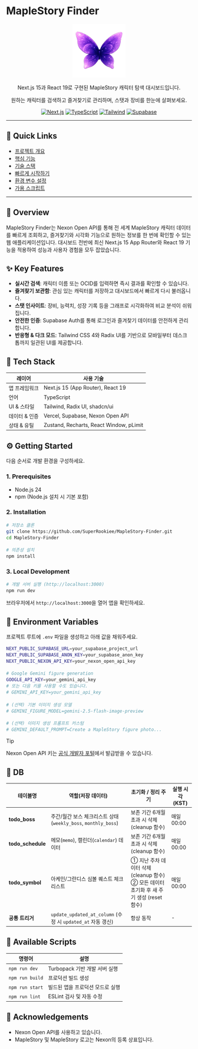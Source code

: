 # MapleStory Finder

<p align="center">
  <img src="./public/images/reheln/Reheln.png" width="144" alt="Finder logo" />
</p>

<p align="center">
  Next.js 15과 React 19로 구현된 MapleStory 캐릭터 탐색 대시보드입니다.
</p>
<p align="center">
  원하는 캐릭터를 검색하고 즐겨찾기로 관리하며, 스탯과 장비를 한눈에 살펴보세요.
</p>

<p align="center">
  <a href="https://nextjs.org/"><img src="https://img.shields.io/badge/Next.js-000?logo=nextdotjs&logoColor=fff" alt="Next.js" /></a>
  <a href="https://www.typescriptlang.org/"><img src="https://img.shields.io/badge/TypeScript-3178C6?logo=typescript&logoColor=fff" alt="TypeScript" /></a>
  <a href="https://tailwindcss.com/"><img src="https://img.shields.io/badge/Tailwind_CSS-38B2AC?logo=tailwindcss&logoColor=fff" alt="Tailwind" /></a>
  <a href="https://supabase.com/"><img src="https://img.shields.io/badge/Supabase-3ECF8E?logo=supabase&logoColor=000" alt="Supabase" /></a>
</p>

---

## 📌 Quick Links
- [프로젝트 개요](#-overview)
- [핵심 기능](#-key-features)
- [기술 스택](#-tech-stack)
- [빠르게 시작하기](#-getting-started)
- [환경 변수 설정](#-environment-variables)
- [가용 스크립트](#-available-scripts)

---

## 🧭 Overview
MapleStory Finder는 Nexon Open API를 통해 전 세계 MapleStory 캐릭터 데이터를 빠르게 조회하고, 즐겨찾기와 시각화 기능으로 원하는 정보를 한 번에 확인할 수 있는 웹 애플리케이션입니다. 대시보드 전반에 최신 Next.js 15 App Router와 React 19 기능을 적용하여 성능과 사용자 경험을 모두 잡았습니다.

## ✨ Key Features
- **실시간 검색**: 캐릭터 이름 또는 OCID를 입력하면 즉시 결과를 확인할 수 있습니다.
- **즐겨찾기 보관함**: 관심 있는 캐릭터를 저장하고 대시보드에서 빠르게 다시 불러옵니다.
- **스탯 인사이트**: 장비, 능력치, 성장 기록 등을 그래프로 시각화하여 비교 분석이 쉬워집니다.
- **안전한 인증**: Supabase Auth를 통해 로그인과 즐겨찾기 데이터를 안전하게 관리합니다.
- **반응형 & 다크 모드**: Tailwind CSS 4와 Radix UI를 기반으로 모바일부터 데스크톱까지 일관된 UI를 제공합니다.

## 🧰 Tech Stack
| 레이어 | 사용 기술                                   |
| --- |-----------------------------------------|
| 앱 프레임워크 | Next.js 15 (App Router), React 19       |
| 언어 | TypeScript                              |
| UI & 스타일 | Tailwind, Radix UI, shadcn/ui           |
| 데이터 & 인증 | Vercel, Supabase, Nexon Open API        |
| 상태 & 유틸 | Zustand, Recharts, React Window, pLimit |

## ⚙️ Getting Started
다음 순서로 개발 환경을 구성하세요.

### 1. Prerequisites
- Node.js 24
- npm (Node.js 설치 시 기본 포함)

### 2. Installation
```bash
# 저장소 클론
git clone https://github.com/SuperRookiee/MapleStory-Finder.git
cd MapleStory-Finder

# 의존성 설치
npm install
```

### 3. Local Development
```bash
# 개발 서버 실행 (http://localhost:3000)
npm run dev
```

브라우저에서 `http://localhost:3000`을 열어 앱을 확인하세요.

## 🔐 Environment Variables
프로젝트 루트에 `.env` 파일을 생성하고 아래 값을 채워주세요.

```bash
NEXT_PUBLIC_SUPABASE_URL=your_supabase_project_url
NEXT_PUBLIC_SUPABASE_ANON_KEY=your_supabase_anon_key
NEXT_PUBLIC_NEXON_API_KEY=your_nexon_open_api_key

# Google Gemini figure generation
GOOGLE_API_KEY=your_gemini_api_key
# 또는 다음 키를 사용할 수도 있습니다.
# GEMINI_API_KEY=your_gemini_api_key

# (선택) 기본 이미지 생성 모델
# GEMINI_FIGURE_MODEL=gemini-2.5-flash-image-preview

# (선택) 이미지 생성 프롬프트 커스텀
# GEMINI_DEFAULT_PROMPT=Create a MapleStory figure photo...
```

> [!TIP]
> Nexon Open API 키는 [공식 개발자 포털](https://openapi.nexon.com/)에서 발급받을 수 있습니다.


## 💾 DB
| 테이블명          | 역할(저장 데이터)                                | 초기화 / 정리 주기                          | 실행 시각(KST) |
|-------------------|---------------------------------------------|----------------------------------------|---------------|
| **todo_boss**     | 주간/월간 보스 체크리스트 상태 (`weekly_boss`, `monthly_boss`) | 보존 기간 6개월 초과 시 삭제 (cleanup 함수)   | 매일 00:00    |
| **todo_schedule** | 메모(`memo`), 캘린더(`calendar`) 데이터             | 보존 기간 6개월 초과 시 삭제 (cleanup 함수)   | 매일 00:00    |
| **todo_symbol**   | 아케인/그란디스 심볼 퀘스트 체크리스트             | ① 지난 주차 데이터 삭제 (cleanup 함수)<br>② 모든 데이터 초기화 후 새 주기 생성 (reset 함수) | 매일 00:00    |
| **공통 트리거**   | `update_updated_at_column` (수정 시 `updated_at` 자동 갱신) | 항상 동작                                   | -             |



## 🧾 Available Scripts
| 명령어 | 설명 |
| --- | --- |
| `npm run dev` | Turbopack 기반 개발 서버 실행 |
| `npm run build` | 프로덕션 빌드 생성 |
| `npm run start` | 빌드된 앱을 프로덕션 모드로 실행 |
| `npm run lint` | ESLint 검사 및 자동 수정 |

## 🙏 Acknowledgements
- Nexon Open API를 사용하고 있습니다.
- MapleStory 및 MapleStory 로고는 Nexon의 등록 상표입니다.
